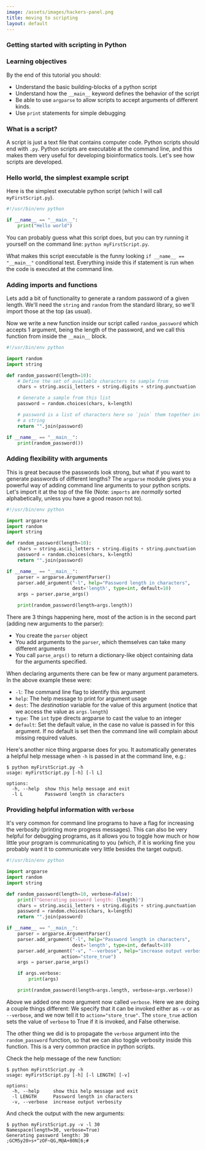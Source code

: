 ```yaml
---
image: /assets/images/hackers-panel.png
title: moving to scripting
layout: default
---
```



### Getting started with scripting in Python


### Learning objectives
By the end of this tutorial you should:

- Understand the basic building-blocks of a python script
- Understand how the `__main__` keyword defines the behavior of the script
- Be able to use `argparse` to allow scripts to accept arguments of different kinds.
- Use `print` statements for simple debugging

### What is a script?
A script is just a text file that contains computer code. Python scripts should end 
with `.py`. Python scripts are executable at the command line, and this makes them
very useful for developing bioinformatics tools. Let's see how scripts are developed.

### Hello world, the simplest example script

Here is the simplest executable python script (which I will call `myFirstScript.py`).
```python
#!/usr/bin/env python

if __name__ == "__main__":
    print("Hello world")
```

You can probably guess what this script does, but you can try running it yourself
on the command line: `python myFirstScript.py`.

What makes this script executable is the funny looking `if __name__ == "__main__"`
conditional test. Everything inside this if statement is run when the code
is executed at the command line.

### Adding imports and functions
Lets add a bit of functionality to generate a random password of a given length.
We'll need the `string` and `random` from the standard library, so we'll import
those at the top (as usual).

Now we write a new function inside our script called `random_password` which
accepts 1 argument, being the length of the password, and we call this
function from inside the `__main__` block.
```python
#!/usr/bin/env python

import random
import string

def random_password(length=10):
    # Define the set of available characters to sample from
    chars = string.ascii_letters + string.digits + string.punctuation

    # Generate a sample from this list
    password = random.choices(chars, k=length)

    # password is a list of characters here so `join` them together into
    # a string
    return "".join(password)

if __name__ == "__main__":
    print(random_password())
```

### Adding flexibility with arguments
This is great because the passwords look strong, but what if you want
to generate passwords of different lengths? The `argparse` module
gives you a powerful way of adding command line arguments to your python
scripts. Let's import it at the top of the file (Note: `imports` are
*normally* sorted alphabetically, unless you have a good reason not to).

```python
#!/usr/bin/env python

import argparse
import random
import string

def random_password(length=10):
    chars = string.ascii_letters + string.digits + string.punctuation
    password = random.choices(chars, k=length)
    return "".join(password)

if __name__ == "__main__":
    parser = argparse.ArgumentParser()
    parser.add_argument("-l", help="Password length in characters", 
                        dest='length', type=int, default=10)
    args = parser.parse_args()

    print(random_password(length=args.length))
```

There are 3 things happening here, most of the action is in the second part (adding
new arguments to the parser):

- You create the `parser` object
- You add arguments to the `parser`, which themselves can take many different arguments
- You call `parse_args()` to return a dictionary-like object containing data for the
arguments specified.


When declaring arguments there can be few or many argument parameters. In the above example
these were:

- `-l`: The command line flag to identify this argument
- `help`: The help message to print for argument usage
- `dest`: The *destination* variable for the value of this argument (notice
that we access the value as `args.length`)
- `type`: The `int` type directs argparse to cast the value to an integer
- `default`: Set the default value, in the case no value is passed in for this
argument. If no default is set then the command line will complain about missing
required values.

Here's another nice thing argparse does for you. It automatically generates a helpful 
help message when `-h` is passed in at the command line, e.g.:

```
$ python myFirstScript.py -h
usage: myFirstScript.py [-h] [-l L]

options:
  -h, --help  show this help message and exit
  -l L        Password length in characters
```

### Providing helpful information with `verbose`
It's very common for command line programs to have a flag for increasing
the verbosity (printing more progress messages). This can also be very
helpful for debugging programs, as it allows you to toggle how much or how
little your program is communicating to you (which, if it is working fine
you probably want it to communicate very little besides the target output).

```python
#!/usr/bin/env python

import argparse
import random
import string

def random_password(length=10, verbose=False):
    print(f"Generating password length: {length}")
    chars = string.ascii_letters + string.digits + string.punctuation
    password = random.choices(chars, k=length)
    return "".join(password)

if __name__ == "__main__":
    parser = argparse.ArgumentParser()
    parser.add_argument("-l", help="Password length in characters", 
                        dest='length', type=int, default=10)
    parser.add_argument("-v", "--verbose", help="increase output verbosity",
                    action="store_true")
    args = parser.parse_args()

    if args.verbose:
        print(args)

    print(random_password(length=args.length, verbose=args.verbose))
```

Above we added one more argument now called `verbose`. Here we are doing a couple
things different: We specify that it can be invoked either as `-v` or as
`--verbose`, and we now tell it to `action="store_true"`. The `store_true`
action sets the value of `verbose` to True if it is invoked, and False
otherwise.

The other thing we did is to propagate the `verbose` argument into the
`random_password` function, so that we can also toggle verbosity
inside this function. This is a very common practice in python scripts.

Check the help message of the new function:
```
$ python myFirstScript.py -h
usage: myFirstScript.py [-h] [-l LENGTH] [-v]

options:
  -h, --help     show this help message and exit
  -l LENGTH      Password length in characters
  -v, --verbose  increase output verbosity
```

And check the output with the new arguments:
```
$ python myFirstScript.py -v -l 30
Namespace(length=30, verbose=True)
Generating password length: 30
;GCM5y20>s+^zOF~QG,M@A+80N[6;#
```
